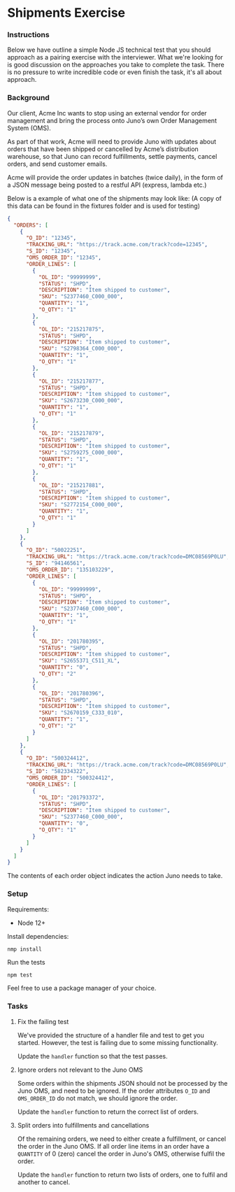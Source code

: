 # Shipments Exercise

### Instructions

Below we have outline a simple Node JS technical test that you should approach as a pairing exercise with the interviewer. What we're looking for is good discussion on the approaches you take to complete the task. There is no pressure to write incredible code or even finish the task, it's all about approach.

### Background

Our client, Acme Inc wants to stop using an external vendor for order management and bring the process onto Juno’s own Order Management System (OMS).

As part of that work, Acme will need to provide Juno with updates about orders that have been shipped or cancelled by Acme’s distribution warehouse, so that Juno can record fulfillments, settle payments, cancel orders, and send customer emails.

Acme will provide the order updates in batches (twice daily), in the form of a JSON message being posted to a restful API (express, lambda etc.)

Below is a example of what one of the shipments may look like:
(A copy of this data can be found in the fixtures folder and is used for testing)

```json
{
  "ORDERS": [
    {
      "O_ID": "12345",
      "TRACKING_URL": "https://track.acme.com/track?code=12345",
      "S_ID": "12345",
      "OMS_ORDER_ID": "12345",
      "ORDER_LINES": [
        {
          "OL_ID": "99999999",
          "STATUS": "SHPD",
          "DESCRIPTION": "Item shipped to customer",
          "SKU": "S2377460_C000_000",
          "QUANTITY": "1",
          "O_QTY": "1"
        },
        {
          "OL_ID": "215217875",
          "STATUS": "SHPD",
          "DESCRIPTION": "Item shipped to customer",
          "SKU": "S2798364_C000_000",
          "QUANTITY": "1",
          "O_QTY": "1"
        },
        {
          "OL_ID": "215217877",
          "STATUS": "SHPD",
          "DESCRIPTION": "Item shipped to customer",
          "SKU": "S2673230_C000_000",
          "QUANTITY": "1",
          "O_QTY": "1"
        },
        {
          "OL_ID": "215217879",
          "STATUS": "SHPD",
          "DESCRIPTION": "Item shipped to customer",
          "SKU": "S2759275_C000_000",
          "QUANTITY": "1",
          "O_QTY": "1"
        },
        {
          "OL_ID": "215217881",
          "STATUS": "SHPD",
          "DESCRIPTION": "Item shipped to customer",
          "SKU": "S2772154_C000_000",
          "QUANTITY": "1",
          "O_QTY": "1"
        }
      ]
    },
    {
      "O_ID": "50022251",
      "TRACKING_URL": "https://track.acme.com/track?code=DMC08569P0LU",
      "S_ID": "94146561",
      "OMS_ORDER_ID": "135103229",
      "ORDER_LINES": [
        {
          "OL_ID": "99999999",
          "STATUS": "SHPD",
          "DESCRIPTION": "Item shipped to customer",
          "SKU": "S2377460_C000_000",
          "QUANTITY": "1",
          "O_QTY": "1"
        },
        {
          "OL_ID": "201780395",
          "STATUS": "SHPD",
          "DESCRIPTION": "Item shipped to customer",
          "SKU": "S2655371_C511_XL",
          "QUANTITY": "0",
          "O_QTY": "2"
        },
        {
          "OL_ID": "201780396",
          "STATUS": "SHPD",
          "DESCRIPTION": "Item shipped to customer",
          "SKU": "S2670159_C333_010",
          "QUANTITY": "1",
          "O_QTY": "2"
        }
      ]
    },
    {
      "O_ID": "500324412",
      "TRACKING_URL": "https://track.acme.com/track?code=DMC08569P0LU",
      "S_ID": "582334322",
      "OMS_ORDER_ID": "500324412",
      "ORDER_LINES": [
        {
          "OL_ID": "201793372",
          "STATUS": "SHPD",
          "DESCRIPTION": "Item shipped to customer",
          "SKU": "S2377460_C000_000",
          "QUANTITY": "0",
          "O_QTY": "1"
        }
      ]
    }
  ]
}
```

The contents of each order object indicates the action Juno needs to take.

### Setup

Requirements:

- Node 12+

Install dependencies:

```sh
nmp install
```

Run the tests

```
npm test
```

Feel free to use a package manager of your choice.

### Tasks

1. Fix the failing test

   We've provided the structure of a handler file and test to get you started. However, the test is failing due to some missing functionality.

   Update the `handler` function so that the test passes.

2. Ignore orders not relevant to the Juno OMS

   Some orders within the shipments JSON should not be processed by the Juno OMS, and need to be ignored. If the order attributes `O_ID` and `OMS_ORDER_ID` do not match, we should ignore the order.

   Update the `handler` function to return the correct list of orders.

3. Split orders into fulfillments and cancellations

   Of the remaining orders, we need to either create a fulfillment, or cancel the order in the Juno OMS. If all order line items in an order have a `QUANTITY` of 0 (zero) cancel the order in Juno's OMS, otherwise fulfil the order.

   Update the `handler` function to return two lists of orders, one to fulfil and another to cancel.
